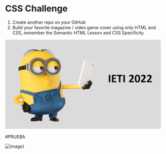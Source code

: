 
# CSS Challenge

1. Create another repo on your GitHub
2. Build your favorite magazine / video game cover using only HTML and CSS, remember the Semantic HTML Lesson and CSS Specificity.

![image](https://github.com/Nataorjuela/IETI-CSS-Challenge/blob/master/csschallenge/src/Images/ieti.jpg)


#PRUEBA

![image](https://github.com/Nataorjuela/IETI-CSS-Challenge/blob/master/csschallenge/src/Images/prueba.jpg))
